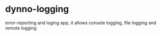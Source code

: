 # dynno-logging
error-reporting and loging app, it allows console logging, file logging and remote logging
